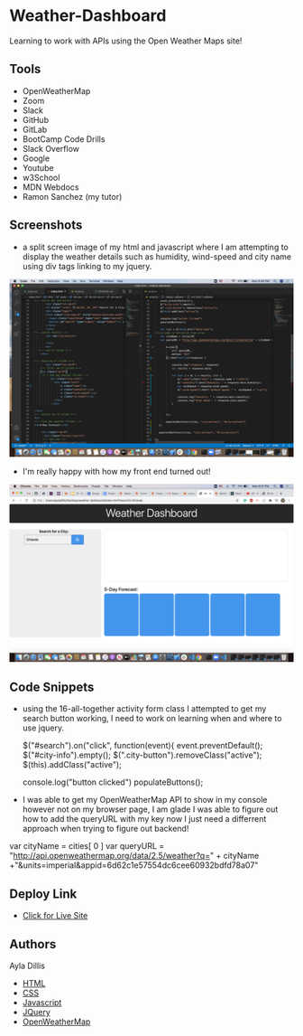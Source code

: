 # Weather-Dashboard

Learning to work with APIs using the Open Weather Maps site!

## Tools

* OpenWeatherMap
* Zoom
* Slack
* GitHub
* GitLab
* BootCamp Code Drills
* Slack Overflow
* Google
* Youtube
* w3School
* MDN Webdocs
* Ramon Sanchez (my tutor)


## Screenshots

* a split screen image of my html and javascript where I am attempting to display the weather details such as humidity, wind-speed and city name using div tags linking to my jquery. 

<img src="screenshot.png" alt="my code">

* I'm really happy with how my front end turned out!

<img src="screenshot2.png" alt="my code">

## Code Snippets

* using the 16-all-together activity form class I attempted to get my search button working, I need to work on learning when and where to use jquery. 

   $("#search").on("click", function(event){
    event.preventDefault();
    $("#city-info").empty();
    $(".city-button").removeClass("active");
    $(this).addClass("active");

    console.log("button clicked")
    populateButtons();

* I was able to get my OpenWeatherMap API to show in my console however not on my browser page, I am glade I was able to figure out how to add the queryURL with my key now I just need a differrent approach when trying to figure out backend! 

 var cityName = cities[ 0 ]
    var queryURL = "http://api.openweathermap.org/data/2.5/weather?q=" + cityName +"&units=imperial&appid=6d62c1e57554dc6cee60932bdfd78a07"


## Deploy Link

* [Click for Live Site](https://ayladillis.github.io/weather-dashboard/)

## Authors 

Ayla Dillis

* [HTML](https://developer.mozilla.org/en-US/docs/Web/HTML)
* [CSS](https://developer.mozilla.org/en-US/docs/Web/CSS)
* [Javascript](https://developer.mozilla.org/en-US/docs/Web/JavaScrip)
* [JQuery](https://jquery.com/)
* [OpenWeatherMap](https://openweathermap.org/)